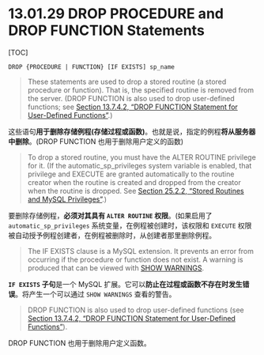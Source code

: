 # 13.01.29 DROP PROCEDURE and DROP FUNCTION Statements

[TOC]

	DROP {PROCEDURE | FUNCTION} [IF EXISTS] sp_name

> These statements are used to drop a stored routine (a stored procedure or function). That is, the specified routine is removed from the server. (DROP FUNCTION is also used to drop user-defined functions; see [Section 13.7.4.2, “DROP FUNCTION Statement for User-Defined Functions”](https://dev.mysql.com/doc/refman/8.0/en/drop-function-udf.html).)

这些语句**用于删除存储例程(存储过程或函数)**。也就是说，指定的例程**将从服务器中删除**。(DROP FUNCTION 也用于删除用户定义的函数)

> To drop a stored routine, you must have the ALTER ROUTINE privilege for it. (If the automatic_sp_privileges system variable is enabled, that privilege and EXECUTE are granted automatically to the routine creator when the routine is created and dropped from the creator when the routine is dropped. See [Section 25.2.2, “Stored Routines and MySQL Privileges”](https://dev.mysql.com/doc/refman/8.0/en/stored-routines-privileges.html).)

要删除存储例程，**必须对其具有 `ALTER ROUTINE` 权限**。(如果启用了 `automatic_sp_privileges` 系统变量，在例程被创建时，该权限和 `EXECUTE` 权限被自动授予例程创建者，在例程被删除时，从创建者那里删除例程。

> The IF EXISTS clause is a MySQL extension. It prevents an error from occurring if the procedure or function does not exist. A warning is produced that can be viewed with [SHOW WARNINGS](https://dev.mysql.com/doc/refman/8.0/en/show-warnings.html).

**`IF EXISTS` 子句**是一个 MySQL 扩展。它可以**防止在过程或函数不存在时发生错误**。将产生一个可以通过 `SHOW WARNINGS` 查看的警告。

> DROP FUNCTION is also used to drop user-defined functions (see [Section 13.7.4.2, “DROP FUNCTION Statement for User-Defined Functions”](https://dev.mysql.com/doc/refman/8.0/en/drop-function-udf.html)).

DROP FUNCTION 也用于删除用户定义函数。
